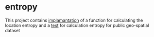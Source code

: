 # entropy

This project contains [implamantation](https://github.com/olharuban/entropy/blob/master/src/main/scala/utils/Entropy.scala) of a function for calculating the location entropy
and a [test](https://github.com/olharuban/entropy/blob/master/src/test/scala/utils/EntropySpec.scala) for calculation entropy for public geo-spatial dataset
